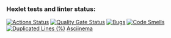 ### Hexlet tests and linter status:
[![Actions Status](https://github.com/grekys84/python-project-49/actions/workflows/hexlet-check.yml/badge.svg)](https://github.com/grekys84/python-project-49/actions)
[![Quality Gate Status](https://sonarcloud.io/api/project_badges/measure?project=grekys84_python-project-49&metric=alert_status)](https://sonarcloud.io/summary/new_code?id=grekys84_python-project-49)
[![Bugs](https://sonarcloud.io/api/project_badges/measure?project=grekys84_python-project-49&metric=bugs)](https://sonarcloud.io/summary/new_code?id=grekys84_python-project-49)
[![Code Smells](https://sonarcloud.io/api/project_badges/measure?project=grekys84_python-project-49&metric=code_smells)](https://sonarcloud.io/summary/new_code?id=grekys84_python-project-49)
[![Duplicated Lines (%)](https://sonarcloud.io/api/project_badges/measure?project=grekys84_python-project-49&metric=duplicated_lines_density)](https://sonarcloud.io/summary/new_code?id=grekys84_python-project-49)
[Asciinema](https://asciinema.org/a/fuMXkTg1mOam7xPb3LVMdu3WR)

